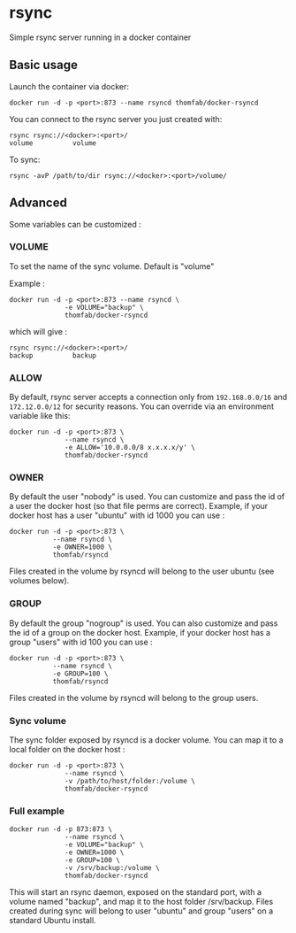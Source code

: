 rsync
=====

Simple rsync server running in a docker container

## Basic usage

Launch the container via docker:
```
docker run -d -p <port>:873 --name rsyncd thomfab/docker-rsyncd
```

You can connect to the rsync server you just created with:

```
rsync rsync://<docker>:<port>/
volume          volume
```

To sync:

```
rsync -avP /path/to/dir rsync://<docker>:<port>/volume/
```

## Advanced

Some variables can be customized :

### VOLUME
To set the name of the sync volume. Default is "volume"

Example :
```
docker run -d -p <port>:873 --name rsyncd \
              -e VOLUME="backup" \
              thomfab/docker-rsyncd
```
which will give :
```
rsync rsync://<docker>:<port>/
backup          backup
```

### ALLOW
By default, rsync server accepts a connection only from `192.168.0.0/16` and `172.12.0.0/12` for security reasons.
You can override via an environment variable like this:

```
docker run -d -p <port>:873 \
              --name rsyncd \
              -e ALLOW='10.0.0.0/8 x.x.x.x/y' \
              thomfab/docker-rsyncd
```

### OWNER
By default the user "nobody" is used. You can customize and pass the id of a user the docker host (so that file perms are correct).
Example, if your docker host has a user "ubuntu" with id 1000 you can use :
```
docker run -d -p <port>:873 \
           --name rsyncd \
           -e OWNER=1000 \
           thomfab/rsyncd
```
Files created in the volume by rsyncd will belong to the user ubuntu (see volumes below).

### GROUP
By default the group "nogroup" is used. You can also customize and pass the id of a group on the docker host.
Example, if your docker host has a group "users" with id 100 you can use :
```
docker run -d -p <port>:873 \
           --name rsyncd \
           -e GROUP=100 \
           thomfab/rsyncd
```
Files created in the volume by rsyncd will belong to the group users.

### Sync volume
The sync folder exposed by rsyncd is a docker volume. You can map it to a local folder on the docker host :
```
docker run -d -p <port>:873 \
              --name rsyncd \
              -v /path/to/host/folder:/volume \
              thomfab/docker-rsyncd
```

### Full example
```
docker run -d -p 873:873 \
              --name rsyncd \
              -e VOLUME="backup" \
              -e OWNER=1000 \
              -e GROUP=100 \
              -v /srv/backup:/volume \
              thomfab/docker-rsyncd
```
This will start an rsync daemon, exposed on the standard port, with a volume named "backup", and map it to the host folder /srv/backup. Files created during sync will belong to user "ubuntu" and group "users" on a standard Ubuntu install.
